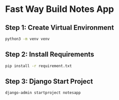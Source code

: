 # Fast Way Build Notes App

## Step 1: Create Virtual Environment

```bash
python3 -m venv venv
```

## Step 2: Install Requirements

```bash
pip install -r requirement.txt
```

## Step 3: Django Start Project

```bash
django-admin startproject notesapp
```
